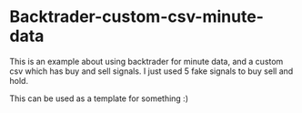 # Backtrader-custom-csv-minute-data
This is an example about using backtrader for minute data, and a custom csv which has buy and sell signals.
I just used 5 fake signals to buy sell and hold.

This can be used as a template for something :)


